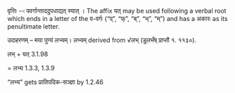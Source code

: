 




वृत्तिः --ः पवर्गान्ताददुपधाद्यत् स्यात् । The affix यत् may be used following a verbal root which ends in a letter of the प-वर्गः (“प्”, “फ्”, “ब्”, “भ्”, “म्”) and has a अकारः as its penultimate letter.


उदाहरणम् – मया पुण्यं लभ्यम्। लभ्यम् derived from √लभ् (डुलभँष् प्राप्तौ १. ११३०).


लभ् + यत् 3.1.98

= लभ्य 1.3.3, 1.3.9

“लभ्य” gets प्रातिपदिक-सञ्ज्ञा by 1.2.46

